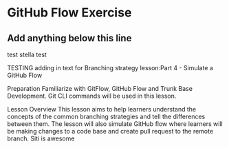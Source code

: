 # GitHub Flow Exercise

## Add anything below this line

test stella test


TESTING adding in text for Branching strategy lesson:Part 4 - Simulate a GitHub Flow


Preparation
Familiarize with GitFlow, GitHub Flow and Trunk Base Development. Git CLI commands will be used in this lesson.

Lesson Overview
This lesson aims to help learners understand the concepts of the common branching strategies and tell the differences between them. The lesson will also simulate GitHub flow where learners will be making changes to a code base and create pull request to the remote branch.
Siti is awesome
